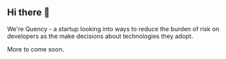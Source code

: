 ## Hi there 👋

We're Quency - a startup looking into ways to reduce the burden of risk on developers as the make decisions about technologies they adopt.

More to come soon.
